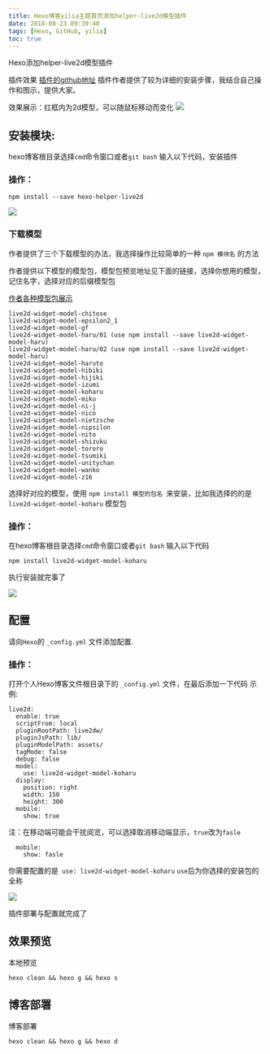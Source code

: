 ```yaml
---
title: Hexo博客yilia主题首页添加helper-live2d模型插件
date: 2018-08-23 09:39:40
tags: [Hexo, GitHub, yilia]
toc: true
---
```


Hexo添加helper-live2d模型插件
<!--more-->

插件效果
[插件的github地址](https://github.com/EYHN/hexo-helper-live2d)
插件作者提供了较为详细的安装步骤，我结合自己操作和图示，提供大家。

效果展示：红框内为2d模型，可以随鼠标移动而变化
![](https://img-blog.nos-eastchina1.126.net/koharu4.png)



## 安装模块:

hexo博客根目录选择`cmd`命令窗口或者`git bash` 输入以下代码，安装插件
### 操作：
```
npm install --save hexo-helper-live2d
```
![](https://img-blog.nos-eastchina1.126.net/koharu1.png)



### 下载模型
作者提供了三个下载模型的办法，我选择操作比较简单的一种
`npm 模块名` 的方法

作者提供以下模型的模型包，模型包预览地址见下面的链接，选择你想用的模型，记住名字，选择对应的后缀模型包

[作者各种模型包展示](https://huaji8.top/post/live2d-plugin-2.0/)



```
live2d-widget-model-chitose
live2d-widget-model-epsilon2_1
live2d-widget-model-gf
live2d-widget-model-haru/01 (use npm install --save live2d-widget-model-haru)
live2d-widget-model-haru/02 (use npm install --save live2d-widget-model-haru)
live2d-widget-model-haruto
live2d-widget-model-hibiki
live2d-widget-model-hijiki
live2d-widget-model-izumi
live2d-widget-model-koharu
live2d-widget-model-miku
live2d-widget-model-ni-j
live2d-widget-model-nico
live2d-widget-model-nietzsche
live2d-widget-model-nipsilon
live2d-widget-model-nito
live2d-widget-model-shizuku
live2d-widget-model-tororo
live2d-widget-model-tsumiki
live2d-widget-model-unitychan
live2d-widget-model-wanko
live2d-widget-model-z16
```

选择好对应的模型，使用 `npm install 模型的包名 `来安装，比如我选择的的是`live2d-widget-model-koharu` 模型包
### 操作：
在hexo博客根目录选择`cmd`命令窗口或者`git bash` 输入以下代码

```
npm install live2d-widget-model-koharu
```
执行安装就完事了

![](https://img-blog.nos-eastchina1.126.net/koharu3.png)


## 配置
请向`Hexo`的 `_config.yml` 文件添加配置.
### 操作：
打开个人Hexo博客文件根目录下的 `_config.yml` 文件，在最后添加一下代码
示例:

```
live2d:
  enable: true
  scriptFrom: local
  pluginRootPath: live2dw/
  pluginJsPath: lib/
  pluginModelPath: assets/
  tagMode: false
  debug: false
  model:
    use: live2d-widget-model-koharu
  display:
    position: right
    width: 150
    height: 300
  mobile:
    show: true
```
注：在移动端可能会干扰阅览，可以选择取消移动端显示，`true`改为`fasle`
```
  mobile:
    show: fasle
```

你需要配置的是` use: live2d-widget-model-koharu`
`use`后为你选择的安装包的全称

![](https://img-blog.nos-eastchina1.126.net/koharu2.png)


插件部署与配置就完成了

## 效果预览

本地预览
```
hexo clean && hexo g && hexo s 
```

## 博客部署

博客部署
```
hexo clean && hexo g && hexo d 
```